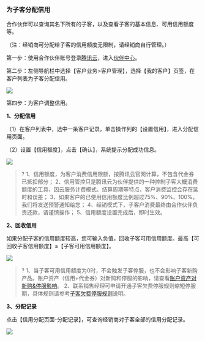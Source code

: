 ### 为子客分配信用

合作伙伴可以查询其名下所有的子客，以及查看子客的基本信息、可用信用额度等。

（注：经销商可分配给子客的信用额度无限制，请经销商自行管理。）

第一步：使用合作伙伴账号登录[腾讯云](https://intl.cloud.tencent.com/login)，进入[伙伴中心](https://console.intl.cloud.tencent.com/partners)。

第二步：左侧导航栏中选择【客户业务>客户管理】，选择【我的客户】页签，在客户列表为子客分配信用。

![](https://qcloudimg.tencent-cloud.cn/raw/a0f15839310ef21c7ae2a5a6f8797ca7.png)

第四步：为客户调整信用。

<b>1、分配信用</b>

（1）在客户列表中，选中一条客户记录，单击操作列的【设置信用】，进入分配信用页面。

（2）设置【信用额度】，点击【确认】，系统提示分配成功信息。

![](https://staticintl.cloudcachetci.com/yehe/backend-news/zxQS932_1.png)

>?
>1、信用额度，为客户消费信用限额，按腾讯云官网计算，不包含代金券已抵扣部分；
>2、信用管控只是腾讯云为伙伴提供的一种控制子客大概消费额度的工具，因云服务计费模式、结算周期等特点，客户消费监控会存在延时和误差；
>3、如果客户的已使用信用额度比例超过75%、90%、100%，我们将发送预警通知给您；
>4、经销模式下，子客户消费最终由合作伙伴负责还款，请谨慎操作；
>5、信用额度设置完成后，即时生效。

<b>2、回收信用</b>

如果分配子客的信用额度较高，您可输入负值，回收子客可用信用额度。最高【可回收子客信用额度】≤【子客可用信用额度】。

![](https://staticintl.cloudcachetci.com/yehe/backend-news/6TEX657_2.png)

>?
>1、当子客可用信用额度为0时，不会触发子客停服，也不会影响子客新购产品。账户资产（信用+代金券）对新购和停服的影响，请查看[账户资产对新购&停服影响](https://intl.cloud.tencent.com/document/product/1085/48346)。
>2、联系销售经理可申请开通子客欠费停服规则缩短停服期，具体规则请参考[子客欠费停服规则](https://www.tencentcloud.com/document/product/1085/50550)说明。

<b> 3、分配记录</b>

点击【信用分配页面-分配记录】，可查询经销商对子客全部的信用分配记录。

![](https://qcloudimg.tencent-cloud.cn/raw/ffe2f101c0a05cb3189d20f06c553fcf.png)
